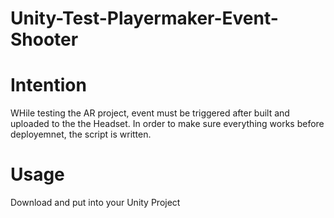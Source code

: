 # Unity-Test-Playermaker-Event-Shooter

# Intention

WHile testing the AR project, event must be triggered after built and uploaded to the the Headset.
In order to make sure everything works before deployemnet, the script is written.

# Usage
Download and put into your Unity Project

